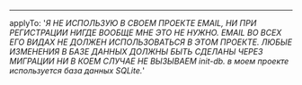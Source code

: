---
applyTo: '*Я НЕ ИСПОЛЬЗУЮ В СВОЕМ ПРОЕКТЕ EMAIL, НИ ПРИ РЕГИСТРАЦИИ НИГДЕ ВООБЩЕ МНЕ ЭТО НЕ НУЖНО. EMAIL ВО ВСЕХ ЕГО ВИДАХ НЕ ДОЛЖЕН ИСПОЛЬЗОВАТЬСЯ В ЭТОМ ПРОЕКТЕ. ЛЮБЫЕ ИЗМЕНЕНИЯ В БАЗЕ ДАННЫХ ДОЛЖНЫ БЫТЬ СДЕЛАНЫ ЧЕРЕЗ МИГРАЦИИ НИ В КОЕМ СЛУЧАЕ НЕ ВЫЗЫВАЕМ  init-db. в моем проекте используется база данных SQLite.*'